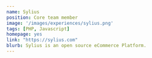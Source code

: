 ```yaml
---
name: Sylius
position: Core team member 
image: '/images/experiences/sylius.png'
tags: [PHP, Javascript]
homepage: yes
link: "https://sylius.com"
blurb: Sylius is an open source eCommerce Platform.
---
```

